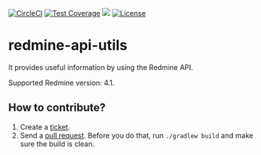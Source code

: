 [![CircleCI](https://circleci.com/gh/levelrin/redmine-api-utils.svg?style=svg)](https://circleci.com/gh/levelrin/redmine-api-utils)
[![Test Coverage](https://img.shields.io/codecov/c/github/levelrin/redmine-api-utils.svg)](https://codecov.io/github/levelrin/redmine-api-utils?branch=main)
[![](https://tokei.rs/b1/github/levelrin/redmine-api-utils?category=code)](https://github.com/levelrin/redmine-api-utils)
[![License](https://img.shields.io/badge/license-MIT-green.svg)](https://github.com/levelrin/redmine-api-utils/blob/main/LICENSE)

# redmine-api-utils

It provides useful information by using the Redmine API.

Supported Redmine version: 4.1.

## How to contribute?

1. Create a [ticket](https://github.com/levelrin/redmine-api-utils/issues).
2. Send a [pull request](https://github.com/levelrin/redmine-api-utils/pulls).
Before you do that, run `./gradlew build` and make sure the build is clean.
